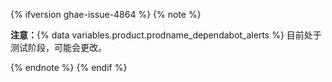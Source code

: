 {% ifversion ghae-issue-4864 %}
{% note %}

**注意：**{% data variables.product.prodname_dependabot_alerts %} 目前处于测试阶段，可能会更改。

{% endnote %}
{% endif %}
